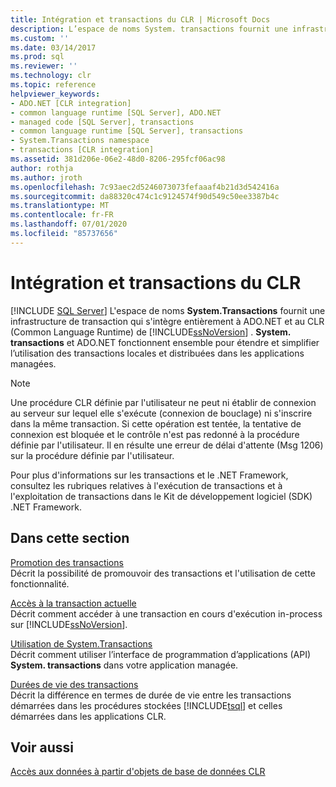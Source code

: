 ```yaml
---
title: Intégration et transactions du CLR | Microsoft Docs
description: L’espace de noms System. transactions fournit une infrastructure de transaction qui est entièrement intégrée à ADO.NET et SQL Server l’intégration du CLR.
ms.custom: ''
ms.date: 03/14/2017
ms.prod: sql
ms.reviewer: ''
ms.technology: clr
ms.topic: reference
helpviewer_keywords:
- ADO.NET [CLR integration]
- common language runtime [SQL Server], ADO.NET
- managed code [SQL Server], transactions
- common language runtime [SQL Server], transactions
- System.Transactions namespace
- transactions [CLR integration]
ms.assetid: 381d206e-06e2-48d0-8206-295fcf06ac98
author: rothja
ms.author: jroth
ms.openlocfilehash: 7c93aec2d5246073073fefaaaf4b21d3d542416a
ms.sourcegitcommit: da88320c474c1c9124574f90d549c50ee3387b4c
ms.translationtype: MT
ms.contentlocale: fr-FR
ms.lasthandoff: 07/01/2020
ms.locfileid: "85737656"
---
```

# <a name="clr-integration-and-transactions"></a>Intégration et transactions du CLR
 [!INCLUDE [SQL Server](../../includes/applies-to-version/sqlserver.md)]
  L'espace de noms **System.Transactions** fournit une infrastructure de transaction qui s'intègre entièrement à ADO.NET et au CLR (Common Language Runtime) de [!INCLUDE[ssNoVersion](../../includes/ssnoversion-md.md)] . **System. transactions** et ADO.NET fonctionnent ensemble pour étendre et simplifier l’utilisation des transactions locales et distribuées dans les applications managées.  
  
> [!NOTE]  
>  Une procédure CLR définie par l'utilisateur ne peut ni établir de connexion au serveur sur lequel elle s'exécute (connexion de bouclage) ni s'inscrire dans la même transaction. Si cette opération est tentée, la tentative de connexion est bloquée et le contrôle n'est pas redonné à la procédure définie par l'utilisateur. Il en résulte une erreur de délai d'attente (Msg 1206) sur la procédure définie par l'utilisateur.  
  
 Pour plus d'informations sur les transactions et le .NET Framework, consultez les rubriques relatives à l'exécution de transactions et à l'exploitation de transactions dans le Kit de développement logiciel (SDK) .NET Framework.  
  
## <a name="in-this-section"></a>Dans cette section  
 [Promotion des transactions](../../relational-databases/clr-integration-data-access-transactions/transaction-promotion.md)  
 Décrit la possibilité de promouvoir des transactions et l'utilisation de cette fonctionnalité.  
  
 [Accès à la transaction actuelle](../../relational-databases/clr-integration-data-access-transactions/accessing-the-current-transaction.md)  
 Décrit comment accéder à une transaction en cours d'exécution in-process sur [!INCLUDE[ssNoVersion](../../includes/ssnoversion-md.md)].  
  
 [Utilisation de System.Transactions](../../relational-databases/clr-integration-data-access-transactions/using-system-transactions.md)  
 Décrit comment utiliser l’interface de programmation d’applications (API) **System. transactions** dans votre application managée.  
  
 [Durées de vie des transactions](../../relational-databases/clr-integration-data-access-transactions/transaction-lifetimes.md)  
 Décrit la différence en termes de durée de vie entre les transactions démarrées dans les procédures stockées [!INCLUDE[tsql](../../includes/tsql-md.md)] et celles démarrées dans les applications CLR.  
  
## <a name="see-also"></a>Voir aussi  
 [Accès aux données à partir d'objets de base de données CLR](../../relational-databases/clr-integration/data-access/data-access-from-clr-database-objects.md)  
  
  
